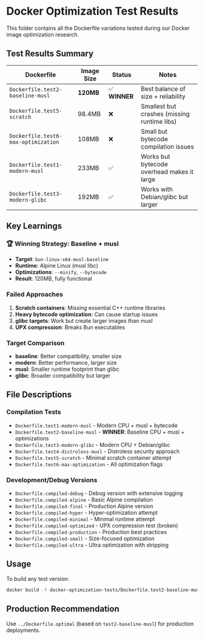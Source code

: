 # Docker Optimization Test Results

This folder contains all the Dockerfile variations tested during our Docker image optimization research.

## Test Results Summary

| Dockerfile | Image Size | Status | Notes |
|------------|------------|--------|-------|
| `Dockerfile.test2-baseline-musl` | **120MB** | ✅ **WINNER** | Best balance of size + reliability |
| `Dockerfile.test5-scratch` | 98.4MB | ❌ | Smallest but crashes (missing runtime libs) |
| `Dockerfile.test6-max-optimization` | 108MB | ❌ | Small but bytecode compilation issues |
| `Dockerfile.test1-modern-musl` | 233MB | ✅ | Works but bytecode overhead makes it large |
| `Dockerfile.test3-modern-glibc` | 192MB | ✅ | Works with Debian/glibc but larger |

## Key Learnings

### 🏆 Winning Strategy: Baseline + musl
- **Target**: `bun-linux-x64-musl-baseline`
- **Runtime**: Alpine Linux (musl libc)
- **Optimizations**: `--minify`, `--bytecode`
- **Result**: 120MB, fully functional

### Failed Approaches
1. **Scratch containers**: Missing essential C++ runtime libraries
2. **Heavy bytecode optimization**: Can cause startup issues
3. **glibc targets**: Work but create larger images than musl
4. **UPX compression**: Breaks Bun executables

### Target Comparison
- **baseline**: Better compatibility, smaller size
- **modern**: Better performance, larger size  
- **musl**: Smaller runtime footprint than glibc
- **glibc**: Broader compatibility but larger

## File Descriptions

### Compilation Tests
- `Dockerfile.test1-modern-musl` - Modern CPU + musl + bytecode
- `Dockerfile.test2-baseline-musl` - **WINNER**: Baseline CPU + musl + optimizations  
- `Dockerfile.test3-modern-glibc` - Modern CPU + Debian/glibc
- `Dockerfile.test4-distroless-musl` - Distroless security approach
- `Dockerfile.test5-scratch` - Minimal scratch container attempt
- `Dockerfile.test6-max-optimization` - All optimization flags

### Development/Debug Versions
- `Dockerfile.compiled-debug` - Debug version with extensive logging
- `Dockerfile.compiled-alpine` - Basic Alpine compilation
- `Dockerfile.compiled-final` - Production Alpine version
- `Dockerfile.compiled-hyper` - Hyper-optimization attempt
- `Dockerfile.compiled-minimal` - Minimal runtime attempt
- `Dockerfile.compiled-optimized` - UPX compression test (broken)
- `Dockerfile.compiled-production` - Production best practices
- `Dockerfile.compiled-small` - Size-focused optimization
- `Dockerfile.compiled-ultra` - Ultra optimization with stripping

## Usage

To build any test version:
```bash
docker build -f docker-optimization-tests/Dockerfile.test2-baseline-musl -t my-test .
```

## Production Recommendation

Use `../Dockerfile.optimal` (based on `test2-baseline-musl`) for production deployments.